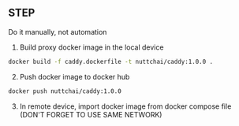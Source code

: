 ## STEP

Do it manually, not automation

1. Build proxy docker image in the local device

```bash
docker build -f caddy.dockerfile -t nuttchai/caddy:1.0.0 .
```

2. Push docker image to docker hub

```bash
docker push nuttchai/caddy:1.0.0
```

3. In remote device, import docker image from docker compose file (DON'T FORGET TO USE SAME NETWORK)
